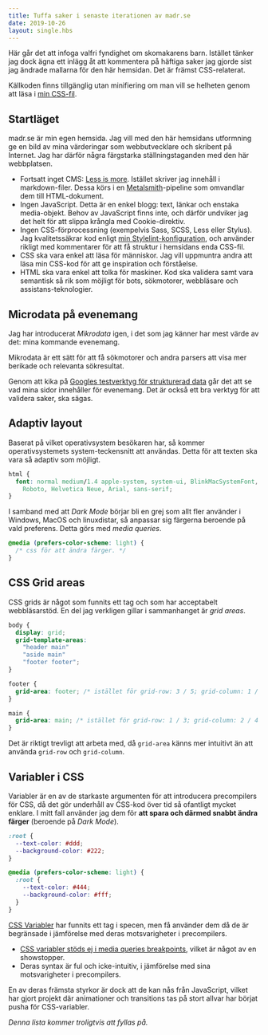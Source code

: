 ```yaml
---
title: Tuffa saker i senaste iterationen av madr.se
date: 2019-10-26
layout: single.hbs
---
```


Här går det att infoga valfri fyndighet om skomakarens barn. Istället tänker jag dock
ägna ett inlägg åt att kommentera på häftiga saker jag gjorde sist jag ändrade mallarna
för den här hemsidan. Det är främst CSS-relaterat.

Källkoden finns tillgänglig utan minifiering om man vill se helheten genom att läsa i
[min CSS-fil](../../madrse.css).

## Startläget

madr.se är min egen hemsida. Jag vill med den här hemsidans utformning ge en bild av mina
värderingar som webbutvecklare och skribent på Internet. Jag har därför några färgstarka
ställningstaganden med den här webbplatsen.

- Fortsatt inget CMS: [Less is more][2]. Istället skriver jag innehåll i markdown-filer.
  Dessa körs i en [Metalsmith][1]-pipeline som omvandlar dem till HTML-dokument.
- Ingen JavaScript. Detta är en enkel blogg: text, länkar och enstaka media-objekt.
  Behov av JavaScript finns inte, och därför undviker jag det helt för att slippa krångla
  med Cookie-direktiv.
- Ingen CSS-förprocessning (exempelvis Sass, SCSS, Less eller Stylus). Jag
  kvalitetssäkrar kod enligt [min Stylelint-konfiguration][3], och använder rikligt med
  kommentarer för att få struktur i hemsidans enda CSS-fil.
- CSS ska vara enkel att läsa för människor. Jag vill uppmuntra andra att läsa min
  CSS-kod för att ge inspiration och förståelse.
- HTML ska vara enkel att tolka för maskiner. Kod ska validera samt vara semantisk så rik som möjligt för bots, sökmotorer, webbläsare och assistans-teknologier.

## Microdata på evenemang

Jag har introducerat _Mikrodata_ igen, i det som jag känner har mest värde av det: mina
kommande evenemang.

Mikrodata är ett sätt för att få sökmotorer och andra parsers att visa mer berikade och relevanta sökresultat.

Genom att kika på [Googles testverktyg för strukturerad data][5] går det att se vad mina sidor
innehåller för evenemang. Det är också ett bra verktyg för att validera saker, ska sägas.

## Adaptiv layout

Baserat på vilket operativsystem besökaren har, så kommer operativsystemets system-teckensnitt att användas. Detta för att texten ska vara så adaptiv som möjligt.

```css
html {
  font: normal medium/1.4 apple-system, system-ui, BlinkMacSystemFont, Segoe UI,
    Roboto, Helvetica Neue, Arial, sans-serif;
}
```

I samband med att _Dark Mode_ börjar bli en grej som allt fler använder i Windows, MacOS och linuxdistar, så anpassar sig färgerna beroende på vald preferens. Detta görs med _media queries_.

```css
@media (prefers-color-scheme: light) {
  /* css för att ändra färger. */
}
```

## CSS Grid areas

CSS grids är något som funnits ett tag och som har acceptabelt webbläsarstöd. En del jag verkligen gillar i sammanhanget är _grid areas_.

```css
body {
  display: grid;
  grid-template-areas:
    "header main"
    "aside main"
    "footer footer";
}

footer {
  grid-area: footer; /* istället för grid-row: 3 / 5; grid-column: 1 / 4 */
}

main {
  grid-area: main; /* istället för grid-row: 1 / 3; grid-column: 2 / 4 */
}
```

Det är riktigt trevligt att arbeta med, då `grid-area` känns mer intuitivt än att använda
`grid-row` och `grid-column`.

## Variabler i CSS

Variabler är en av de starkaste argumenten för att introducera precompilers för CSS, då
det gör underhåll av CSS-kod över tid så ofantligt mycket enklare. I mitt fall använder jag
dem för **att spara och därmed snabbt ändra färger** (beroende på _Dark Mode_).

```css
:root {
  --text-color: #ddd;
  --background-color: #222;
}

@media (prefers-color-scheme: light) {
  :root {
    --text-color: #444;
    --background-color: #fff;
  }
}
```

[CSS Variabler][4] har funnits ett tag i specen, men få använder dem då de är begränsade i jämförelse
med deras motsvarigheter i precompilers.

- [CSS variabler stöds ej i media queries breakpoints](https://stackoverflow.com/questions/40722882/css-native-variables-not-working-in-media-queries#40723269), vilket är något av en showstopper.
- Deras syntax är ful och icke-intuitiv, i jämförelse med sina motsvarigheter i precompilers.

En av deras främsta styrkor är dock att de kan nås från JavaScript, vilket har gjort projekt där animationer och transitions tas på stort allvar har börjat pusha för CSS-variabler.

_Denna lista kommer troligtvis att fyllas på._

[1]: https://metalsmith.io/
[2]: ../../2016/less-is-more/
[3]: https://github.com/madr/19/.stylelintrc.json
[4]: https://developer.mozilla.org/en-US/docs/Web/CSS/Using_CSS_custom_properties
[5]: https://search.google.com/structured-data/testing-tool#url=https%3A%2F%2Fmadr.se%2F1%2F
